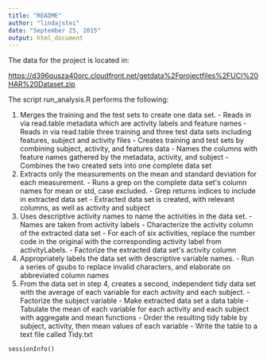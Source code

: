 ```yaml
---
title: "README"
author: "lindajstei"
date: "September 25, 2015"
output: html_document
---
```

The data for the project is located in:

https://d396qusza40orc.cloudfront.net/getdata%2Fprojectfiles%2FUCI%20HAR%20Dataset.zip 

The script run_analysis.R performs the following:
  1. Merges the training and the test sets to create one data set.
    - Reads in via read.table metadata which are activity labels and feature names
    - Reads in via read.table three training and three test data sets including features, subject and activity files
    - Creates training and test sets by combining subject, activity, and features data
    - Names the columns with feature names gathered by the metadata, activity, and subject
    - Combines the two created sets into one complete data set
  2. Extracts only the measurements on the mean and standard deviation for each measurement. 
    - Runs a grep on the complete data set's column names for mean or std, case excluded.
    - Grep returns indices to include in extracted data set
    - Extracted data set is created, with relevant columns, as well as activity and subject
  3. Uses descriptive activity names to name the activities in the data set.
    - Names are taken from activity labels
    - Characterize the activity column of the extracted data set
    - For each of six activities, replace the number code in the original with the corresponding activity label from activityLabels.
    - Factorize the extracted data set's activity column
  4. Appropriately labels the data set with descriptive variable names. 
    - Run a series of gsubs to replace invalid characters, and elaborate on abbreviated column names
  5. From the data set in step 4, creates a second, independent tidy data set with the average of each variable for each activity and each subject.
    - Factorize the subject variable
    - Make extracted data set a data table
    - Tabulate the mean of each variable for each activity and each subject with aggregate and mean functions
    - Order the resulting tidy table by subject, activity, then mean values of each variable
    - Write the table to a text file called Tidy.txt

```{r}
sessionInfo()
```

